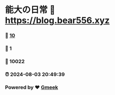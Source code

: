 # 能大の日常 :link: https://blog.bear556.xyz 
### :page_facing_up: [10](https://blog.bear556.xyz/tag.html) 
### :speech_balloon: 1 
### :hibiscus: 10022 
### :alarm_clock: 2024-08-03 20:49:39 
### Powered by :heart: [Gmeek](https://github.com/Meekdai/Gmeek)
